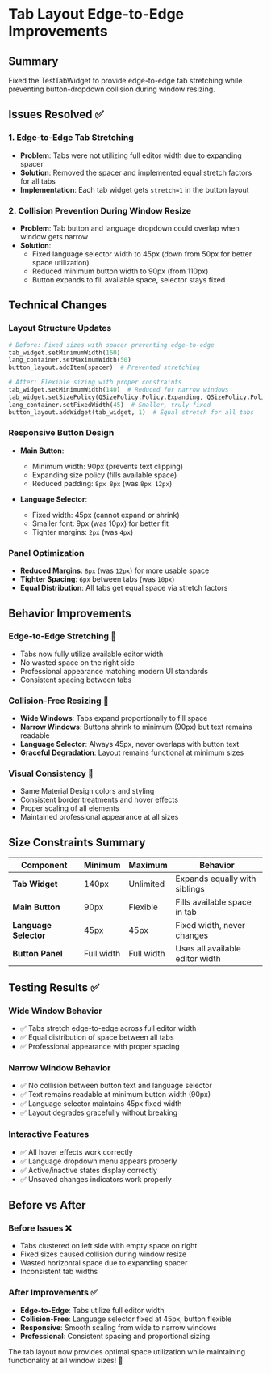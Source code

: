 # Tab Layout Edge-to-Edge Improvements

## Summary
Fixed the TestTabWidget to provide edge-to-edge tab stretching while preventing button-dropdown collision during window resizing.

## Issues Resolved ✅

### **1. Edge-to-Edge Tab Stretching**
- **Problem**: Tabs were not utilizing full editor width due to expanding spacer
- **Solution**: Removed the spacer and implemented equal stretch factors for all tabs
- **Implementation**: Each tab widget gets `stretch=1` in the button layout

### **2. Collision Prevention During Window Resize**
- **Problem**: Tab button and language dropdown could overlap when window gets narrow
- **Solution**: 
  - Fixed language selector width to 45px (down from 50px for better space utilization)
  - Reduced minimum button width to 90px (from 110px)  
  - Button expands to fill available space, selector stays fixed

## Technical Changes

### **Layout Structure Updates**
```python
# Before: Fixed sizes with spacer preventing edge-to-edge
tab_widget.setMinimumWidth(160)
lang_container.setMaximumWidth(50) 
button_layout.addItem(spacer)  # Prevented stretching

# After: Flexible sizing with proper constraints  
tab_widget.setMinimumWidth(140)  # Reduced for narrow windows
tab_widget.setSizePolicy(QSizePolicy.Policy.Expanding, QSizePolicy.Policy.Fixed)
lang_container.setFixedWidth(45)  # Smaller, truly fixed
button_layout.addWidget(tab_widget, 1)  # Equal stretch for all tabs
```

### **Responsive Button Design**
- **Main Button**: 
  - Minimum width: 90px (prevents text clipping)
  - Expanding size policy (fills available space)
  - Reduced padding: `8px 8px` (was `8px 12px`)

- **Language Selector**:
  - Fixed width: 45px (cannot expand or shrink)
  - Smaller font: 9px (was 10px) for better fit
  - Tighter margins: `2px` (was `4px`)

### **Panel Optimization**
- **Reduced Margins**: `8px` (was `12px`) for more usable space
- **Tighter Spacing**: `6px` between tabs (was `10px`)
- **Equal Distribution**: All tabs get equal space via stretch factors

## Behavior Improvements

### **Edge-to-Edge Stretching** 📏
- Tabs now fully utilize available editor width
- No wasted space on the right side
- Professional appearance matching modern UI standards
- Consistent spacing between tabs

### **Collision-Free Resizing** 🔄
- **Wide Windows**: Tabs expand proportionally to fill space
- **Narrow Windows**: Buttons shrink to minimum (90px) but text remains readable
- **Language Selector**: Always 45px, never overlaps with button text
- **Graceful Degradation**: Layout remains functional at minimum sizes

### **Visual Consistency** 🎨
- Same Material Design colors and styling
- Consistent border treatments and hover effects
- Proper scaling of all elements
- Maintained professional appearance at all sizes

## Size Constraints Summary

| Component | Minimum | Maximum | Behavior |
|-----------|---------|---------|----------|
| **Tab Widget** | 140px | Unlimited | Expands equally with siblings |
| **Main Button** | 90px | Flexible | Fills available space in tab |
| **Language Selector** | 45px | 45px | Fixed width, never changes |
| **Button Panel** | Full width | Full width | Uses all available editor width |

## Testing Results ✅

### **Wide Window Behavior**
- ✅ Tabs stretch edge-to-edge across full editor width
- ✅ Equal distribution of space between all tabs
- ✅ Professional appearance with proper spacing

### **Narrow Window Behavior**  
- ✅ No collision between button text and language selector
- ✅ Text remains readable at minimum button width (90px)
- ✅ Language selector maintains 45px fixed width
- ✅ Layout degrades gracefully without breaking

### **Interactive Features**
- ✅ All hover effects work correctly
- ✅ Language dropdown menu appears properly
- ✅ Active/inactive states display correctly
- ✅ Unsaved changes indicators work properly

## Before vs After

### **Before Issues** ❌
- Tabs clustered on left side with empty space on right
- Fixed sizes caused collision during window resize
- Wasted horizontal space due to expanding spacer
- Inconsistent tab widths

### **After Improvements** ✅
- **Edge-to-Edge**: Tabs utilize full editor width
- **Collision-Free**: Language selector fixed at 45px, button flexible
- **Responsive**: Smooth scaling from wide to narrow windows  
- **Professional**: Consistent spacing and proportional sizing

The tab layout now provides optimal space utilization while maintaining functionality at all window sizes! 🎉